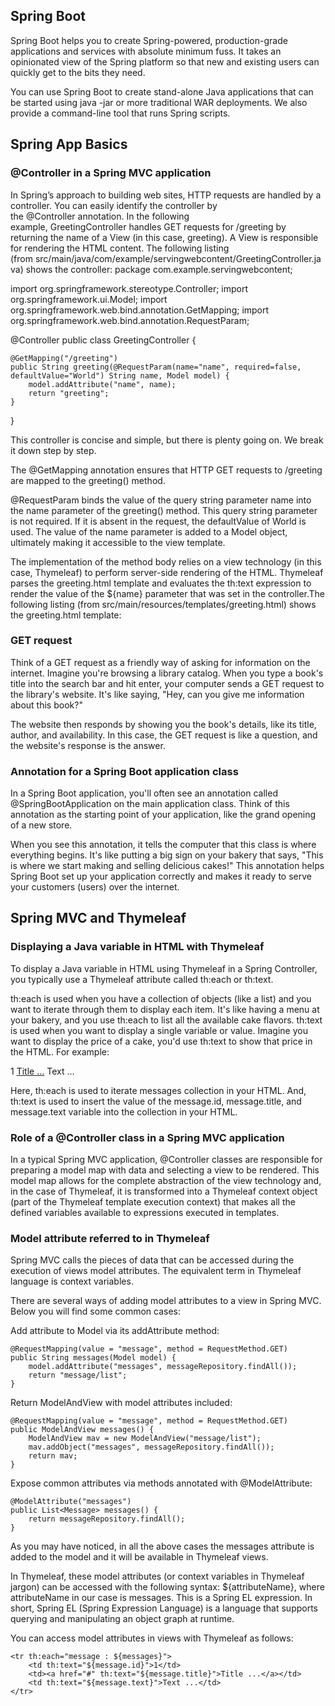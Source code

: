 ## Spring Boot 

Spring Boot helps you to create Spring-powered, production-grade applications and services with absolute minimum fuss. It takes an opinionated view of the Spring platform so that new and existing users can quickly get to the bits they need.

You can use Spring Boot to create stand-alone Java applications that can be started using java -jar or more traditional WAR deployments. We also provide a command-line tool that runs Spring scripts.

## Spring App Basics

### @Controller in a Spring MVC application

In Spring’s approach to building web sites, HTTP requests are handled by a controller. You can easily identify the controller by the @Controller annotation. In the following example, GreetingController handles GET requests for /greeting by returning the name of a View (in this case, greeting). A View is responsible for rendering the HTML content. The following listing (from src/main/java/com/example/servingwebcontent/GreetingController.java) shows the controller:
package com.example.servingwebcontent;

import org.springframework.stereotype.Controller;
import org.springframework.ui.Model;
import org.springframework.web.bind.annotation.GetMapping;
import org.springframework.web.bind.annotation.RequestParam;

@Controller
public class GreetingController {

	@GetMapping("/greeting")
	public String greeting(@RequestParam(name="name", required=false, defaultValue="World") String name, Model model) {
		model.addAttribute("name", name);
		return "greeting";
	}

}

This controller is concise and simple, but there is plenty going on. We break it down step by step.

The @GetMapping annotation ensures that HTTP GET requests to /greeting are mapped to the greeting() method.

@RequestParam binds the value of the query string parameter name into the name parameter of the greeting() method. This query string parameter is not required. If it is absent in the request, the defaultValue of World is used. The value of the name parameter is added to a Model object, ultimately making it accessible to the view template.

The implementation of the method body relies on a view technology (in this case, Thymeleaf) to perform server-side rendering of the HTML. Thymeleaf parses the greeting.html template and evaluates the th:text expression to render the value of the ${name} parameter that was set in the controller.The following listing (from src/main/resources/templates/greeting.html) shows the greeting.html template:
<!DOCTYPE HTML>
<html xmlns:th="http://www.thymeleaf.org">
<head> 
    <title>Getting Started: Serving Web Content</title> 
    <meta http-equiv="Content-Type" content="text/html; charset=UTF-8" />
</head>
<body>
    <p th:text="'Hello, ' + ${name} + '!'" />
</body>
</html>


### GET request

Think of a GET request as a friendly way of asking for information on the internet. Imagine you're browsing a library catalog. When you type a book's title into the search bar and hit enter, your computer sends a GET request to the library's website. It's like saying, "Hey, can you give me information about this book?"

The website then responds by showing you the book's details, like its title, author, and availability. In this case, the GET request is like a question, and the website's response is the answer.

### Annotation for a Spring Boot application class

 In a Spring Boot application, you'll often see an annotation called @SpringBootApplication on the main application class. Think of this annotation as the starting point of your application, like the grand opening of a new store.

When you see this annotation, it tells the computer that this class is where everything begins. It's like putting a big sign on your bakery that says, "This is where we start making and selling delicious cakes!" This annotation helps Spring Boot set up your application correctly and makes it ready to serve your customers (users) over the internet.

## Spring MVC and Thymeleaf

### Displaying a Java variable in HTML with Thymeleaf
To display a Java variable in HTML using Thymeleaf in a Spring Controller, you typically use a Thymeleaf attribute called th:each or th:text.

th:each is used when you have a collection of objects (like a list) and you want to iterate through them to display each item. It's like having a menu at your bakery, and you use th:each to list all the available cake flavors.
th:text is used when you want to display a single variable or value. Imagine you want to display the price of a cake, you'd use th:text to show that price in the HTML.
For example: 
<tr th:each="message : ${messages}">
        <td th:text="${message.id}">1</td>
        <td><a href="#" th:text="${message.title}">Title ...</a></td>
        <td th:text="${message.text}">Text ...</td>
    </tr>

Here, th:each is used to iterate messages collection in your HTML.
And, th:text is used to insert the value of the message.id, message.title, and message.text variable into the collection in your HTML.

### Role of a @Controller class in a Spring MVC application

In a typical Spring MVC application, @Controller classes are responsible for preparing a model map with data and selecting a view to be rendered. This model map allows for the complete abstraction of the view technology and, in the case of Thymeleaf, it is transformed into a Thymeleaf context object (part of the Thymeleaf template execution context) that makes all the defined variables available to expressions executed in templates.

### Model attribute referred to in Thymeleaf

Spring MVC calls the pieces of data that can be accessed during the execution of views model attributes. The equivalent term in Thymeleaf language is context variables.

There are several ways of adding model attributes to a view in Spring MVC. Below you will find some common cases:

Add attribute to Model via its addAttribute method:

    @RequestMapping(value = "message", method = RequestMethod.GET)
    public String messages(Model model) {
        model.addAttribute("messages", messageRepository.findAll());
        return "message/list";
    }
Return ModelAndView with model attributes included:

    @RequestMapping(value = "message", method = RequestMethod.GET)
    public ModelAndView messages() {
        ModelAndView mav = new ModelAndView("message/list");
        mav.addObject("messages", messageRepository.findAll());
        return mav;
    }
Expose common attributes via methods annotated with @ModelAttribute:

    @ModelAttribute("messages")
    public List<Message> messages() {
        return messageRepository.findAll();
    }
As you may have noticed, in all the above cases the messages attribute is added to the model and it will be available in Thymeleaf views.

In Thymeleaf, these model attributes (or context variables in Thymeleaf jargon) can be accessed with the following syntax: ${attributeName}, where attributeName in our case is messages. This is a Spring EL expression. In short, Spring EL (Spring Expression Language) is a language that supports querying and manipulating an object graph at runtime.

You can access model attributes in views with Thymeleaf as follows:

    <tr th:each="message : ${messages}">
        <td th:text="${message.id}">1</td>
        <td><a href="#" th:text="${message.title}">Title ...</a></td>
        <td th:text="${message.text}">Text ...</td>
    </tr>